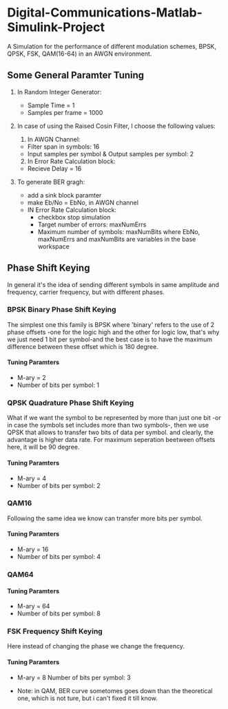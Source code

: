 # Digital-Communications-Matlab-Simulink-Project
A Simulation for the performance of different modulation schemes, BPSK, QPSK, FSK, QAM(16-64) in an AWGN environment.

## Some General Paramter Tuning
1. In Random Integer Generator:
    * Sample Time = 1
    * Samples per frame = 1000

2. In case of using the Raised Cosin Filter, I choose the following values:
    1. In AWGN Channel:
    * Filter span in symbols: 16
    * Input samples per symbol & Output samples per symbol: 2
    2. In Error Rate Calculation block:
    * Recieve Delay = 16

3. To generate BER gragh:
    * add a sink block paramter
    * make Eb/No = EbNo, in AWGN channel
    * IN Error Rate Calculation block:
        * checkbox stop simulation
        * Target number of errors: maxNumErrs
        * Maximum number of symbols: maxNumBits
    where EbNo, maxNumErrs and maxNumBits are variables in the base workspace

## Phase Shift Keying
In general it's the idea of sending different symbols in same amplitude and frequency, carrier frequency, but with different phases.

### BPSK Binary Phase Shift Keying
The simplest one this family is BPSK where 'binary' refers to the use of 2 phase offsets -one for the logic high and the other for logic low, that's why we just need 1 bit per symbol-and the best case is to have the maximum difference between these offset which is 180 degree.
#### Tuning Paramters
* M-ary = 2
* Number of bits per symbol: 1

### QPSK Quadrature Phase Shift Keying
What if we want the symbol to be represented by more than just one bit -or in case the symbols set includes more than two symbols-, then we use QPSK that allows to transfer two bits of data per symbol. and clearly, the advantage is higher data rate.
For maximum seperation beetween offsets here, it will be 90 degree.
#### Tuning Paramters
* M-ary = 4
* Number of bits per symbol: 2

### QAM16
Following the same idea we know can transfer more bits per symbol.
#### Tuning Paramters
* M-ary = 16
* Number of bits per symbol: 4

### QAM64
#### Tuning Paramters
* M-ary = 64
* Number of bits per symbol: 8

### FSK Frequency Shift Keying
Here instead of changing the phase we change the frequency.
#### Tuning Paramters
* M-ary = 8
Number of bits per symbol: 3

* Note: in QAM, BER curve sometomes goes down than the theoretical one, which is not ture, but i can't fixed it till know.